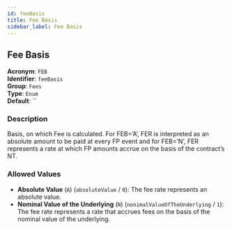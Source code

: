 ```yaml
---
id: feeBasis
title: Fee Basis
sidebar_label: Fee Basis
---
```


## Fee Basis

**Acronym**: `FEB`  
**Identifier**: `feeBasis`  
**Group**: `Fees`  
**Type**: `Enum`  
**Default**: ``  

### Description
Basis, on which Fee is calculated. For FEB=’A’, FER is interpreted as an absolute amount to be paid at every FP event and for FEB=’N’, FER represents a rate at which FP amounts accrue on the basis of the contract’s NT.

### Allowed Values
- **Absolute Value** (`A`) (`absoluteValue` / `0`): The fee rate represents an absolute value.
- **Nominal Value of the Underlying** (`N`) (`nonimalValueOfTheUnderlying` / `1`): The fee rate represents a rate that accrues fees on the basis of the nominal value of the underlying.
